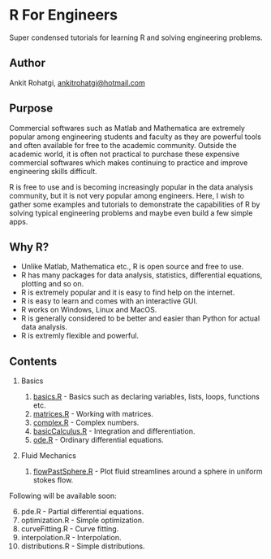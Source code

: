 # R For Engineers

Super condensed tutorials for learning R and solving engineering problems.
## Author
Ankit Rohatgi, <ankitrohatgi@hotmail.com>

## Purpose
Commercial softwares such as Matlab and Mathematica are extremely popular among engineering students and faculty as they are powerful tools and often available for free to the academic community. Outside the academic world, it is often not practical to purchase these expensive commercial softwares which makes continuing to practice and improve engineering skills difficult. 

R is free to use and is becoming increasingly popular in the data analysis community, but it is not very popular among engineers. Here, I wish to gather some examples and tutorials to demonstrate the capabilities of R by solving typical engineering problems and maybe even build a few simple apps.

## Why R?
- Unlike Matlab, Mathematica etc., R is open source and free to use.
- R has many packages for data analysis, statistics, differential equations, plotting and so on.
- R is extremely popular and it is easy to find help on the internet.
- R is easy to learn and comes with an interactive GUI.
- R works on Windows, Linux and MacOS.
- R is generally considered to be better and easier than Python for actual data analysis.
- R is extremly flexible and powerful.

## Contents

1. Basics
    1. [basics.R](https://github.com/ankitrohatgi/RForEngineers/blob/master/Basics/basics.R) - Basics such as declaring variables, lists, loops, functions etc.
    2. [matrices.R](https://github.com/ankitrohatgi/RForEngineers/blob/master/Basics/matrices.R) - Working with matrices.
    3. [complex.R](https://github.com/ankitrohatgi/RForEngineers/blob/master/Basics/complex.R) - Complex numbers.
    4. [basicCalculus.R](https://github.com/ankitrohatgi/RForEngineers/blob/master/Basics/basicCalculus.R) - Integration and differentiation.
    5. [ode.R](https://github.com/ankitrohatgi/RForEngineers/blob/master/Basics/ode.R) - Ordinary differential equations.

2. Fluid Mechanics
    1. [flowPastSphere.R](https://github.com/ankitrohatgi/RForEngineers/blob/master/Fluid%20Mechanics/flowPastSphere.R) - Plot fluid streamlines around a sphere in uniform stokes flow.

Following will be available soon:

6. pde.R - Partial differential equations.
7. optimization.R - Simple optimization.
8. curveFitting.R - Curve fitting.
9. interpolation.R - Interpolation.
10. distributions.R - Simple distributions.



